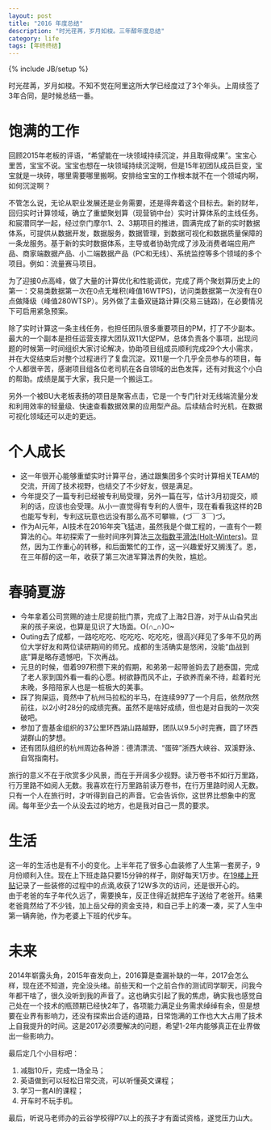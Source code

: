 ```yaml
---
layout: post
title: "2016 年度总结"
description: "时光荏苒，岁月如梭。三年醇年度总结"
category: life
tags: [年终终结]
---
```

{% include JB/setup %}

时光荏苒，岁月如梭。不知不觉在阿里这所大学已经度过了3个年头。上周续签了3年合同，是时候总结一番。
# 饱满的工作

回顾2015年老板的评语，“希望能在一块领域持续沉淀，并且取得成果”。宝宝心里苦，宝宝不说。宝宝也想在一块领域持续沉淀啊，但是15年初团队成员巨变，宝宝就是一块砖，哪里需要哪里搬啊。安排给宝宝的工作根本就不在一个领域内啊，如何沉淀啊？  
  
不管怎么说，无论从职业发展还是业务需要，还是得奔着这个目标去。新的财年，回归实时计算领域，确立了重塑聚划算（现营销中台）实时计算体系的主线任务。和宸潜同学一起，经过奈门摩尔1、2、3期项目的推进，圆满完成了新的实时数据体系，可提供从数据开发，数据服务，数据管理，到数据可视化和数据质量保障的一条龙服务。基于新的实时数据体系，主导或者协助完成了涉及消费者端应用产品、商家端数据产品、小二端数据产品（PC和无线）、系统监控等多个领域的多个项目。例如：流量赛马项目。 
   
为了迎接0点高峰，做了大量的计算优化和性能调优，完成了两个聚划算历史上的第一：交易类数据第一次在0点无堆积(峰值16WTPS)，访问类数据第一次没有在0点做降级（峰值280WTSP）。另外做了主备双链路计算(交易三链路)，在必要情况下可启用紧急预案。    

除了实时计算这一条主线任务，也担任团队很多重要项目的PM，打了不少副本。最大的一个副本是担任运营支撑大团队双11大促PM，总体负责各个事项，出现问题的时候第一时间组织大家讨论解决，协助项目组成员顺利完成29个大小需求，并在大促结束后对整个过程进行了复盘沉淀。双11是一个几乎全员参与的项目，每个人都很辛苦，感谢项目组各位老司机在各自领域的出色发挥，还有对我这个小白的帮助。成绩是属于大家，我只是一个搬运工。    

另外一个被BU大老板表扬的项目是聚客点击，它是一个专门针对无线端流量分发和利用效率的轻量级、快速查看数据效果的应用型产品。后续结合时光机，在数据可视化领域还可以走的更远。

# 个人成长
- 这一年很开心能够重塑实时计算平台，通过跟集团多个实时计算相关TEAM的交流，开阔了技术视野，也结交了不少好友，很是满足。
- 今年提交了一篇专利已经被专利局受理，另外一篇在写，估计3月初提交，顺利的话，应该也会受理。从小一直觉得有专利的人很牛，现在看看我这样的2B也能写专利，专利这玩意也远没有那么高不可攀嘛，(づ￣ 3￣)づ。
- 作为AI元年，AI技术在2016年突飞猛进，虽然我是个做工程的，一直有个一颗算法的心。年初探索了一些时间序列算法[三次指数平滑法(Holt-Winters)](http://www.xiangguo.li/algorithm/2016/03/01/holtwinters)。显然，因为工作重心的转移，和后面繁忙的工作，这一兴趣爱好又搁浅了。恩，在三年醇的这一年，收获了第三次进军算法界的失败，尴尬。


# 春骑夏游
- 今年拿着公司赏赐的迪士尼提前批门票，完成了上海2日游，对于从山旮旯出来的孩子来说，也算是见识了大场面。O(∩_∩)O~
- Outing去了成都，一路吃吃吃、吃吃吃、吃吃吃，很高兴拜见了多年不见的两位大学好友和两位读研期间的师兄。成都的生活确实是悠闲，没能“血战到底”算是略存遗憾吧，下次再战。
- 元旦的时候，借着997积攒下来的假期，和弟弟一起带爸妈去了趟泰国，完成了老人家到国外看一看的心愿。树欲静而风不止，子欲养而亲不待，趁着时光未晚，多陪陪家人也是一桩极大的美事。
- 踩了狗屎运，竟然中了杭州马拉松的半马，在连续997了一个月后，依然欣然前往，以2小时28分的成绩完赛。虽然不是啥好成绩，但也是对自我的一次突破吧。
- 参加了壹基金组织的37公里环西湖山路越野，团队以9.5小时完赛，圆了环西湖群山的梦想。
- 还有团队组织的杭州周边各种游：德清漂流、“蛋碎”浙西大峡谷、双溪野泳、自驾指南村。

旅行的意义不在于欣赏多少风景，而在于开阔多少视野。读万卷书不如行万里路，行万里路不如阅人无数。我喜欢在行万里路前读万卷书，在行万里路时阅人无数。只有一个人在旅行时，才听得到自己的声音。它会告诉你，这世界比想象中的宽阔。每年至少去一个从没去过的地方，也是我对自己一贯的要求。

# 生活
这一年的生活也是有不小的变化。上半年花了很多心血装修了人生第一套房子，9月份顺利入住。现在上下班走路只要15分钟的样子，刚好每天1万步。在[19楼上开贴](http://home.19lou.com/forum-94-thread-165551451215930359-1-1.html)记录了一些装修的过程中的点滴,收获了12W多次的访问，还是很开心的。    
由于老爸的车子年代久远了，需要换车，反正住得近就把车子送给了老爸开。结果老爸竟然给了不少钱，加上岳父母的资金支持，和自己手上的凑一凑，买了人生中第一辆奔驰，作为老婆上下班的代步车。    

# 未来
2014年崭露头角，2015年奋发向上，2016算是查漏补缺的一年，2017会怎么样，现在还不知道，完全没头绪。前些天和一个之前合作的测试同学聊天，问我今年都干啥了，很久没听到我的声音了。这也确实引起了我的焦虑，确实我也感觉自己处在一个技术的瓶颈期已经快2年了，各项能力满足业务需求绰绰有余，但是想要在业界有影响力，还没有探索出合适的道路，日常饱满的工作也大大占用了技术上自我提升的时间。这是2017必须要解决的问题，希望1-2年内能够真正在业界做出一些影响力。

最后定几个小目标吧：

1. 减脂10斤，完成一场全马；
2. 英语做到可以轻松日常交流，可以听懂英文课程；
3. 学习一套AI的课程；
4. 开车时不玩手机。

最后，听说马老师办的云谷学校得P7以上的孩子才有面试资格，遂觉压力山大。
